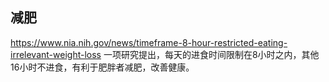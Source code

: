 
## 减肥
https://www.nia.nih.gov/news/timeframe-8-hour-restricted-eating-irrelevant-weight-loss
一项研究提出，每天的进食时间限制在8小时之内，其他16小时不进食，有利于肥胖者减肥，改善健康。